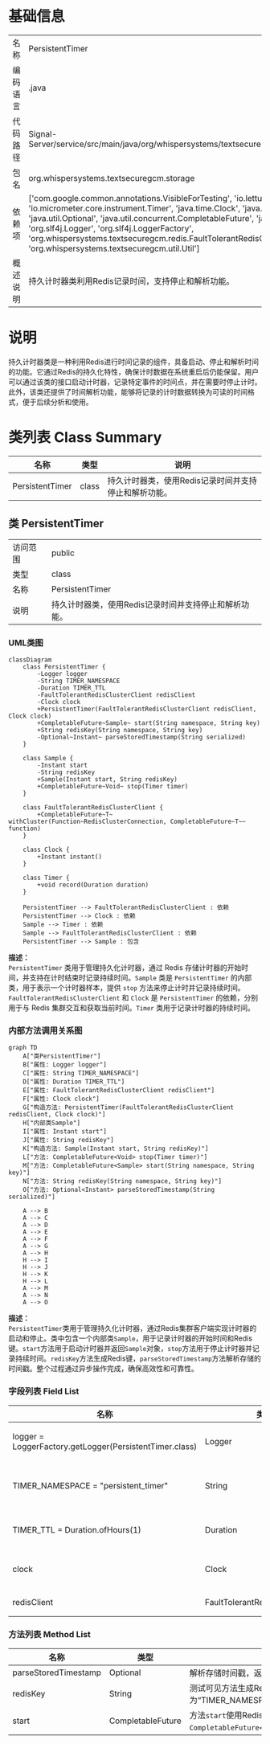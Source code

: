 # 基础信息

|      |      |
|------|------|
| 名称 | PersistentTimer |
| 编码语言 | .java |
| 代码路径 | Signal-Server/service/src/main/java/org/whispersystems/textsecuregcm/storage/PersistentTimer.java |
| 包名 | org.whispersystems.textsecuregcm.storage |
| 依赖项 | ['com.google.common.annotations.VisibleForTesting', 'io.lettuce.core.SetArgs', 'io.micrometer.core.instrument.Timer', 'java.time.Clock', 'java.time.Duration', 'java.time.Instant', 'java.util.Optional', 'java.util.concurrent.CompletableFuture', 'javax.annotation.Nullable', 'org.slf4j.Logger', 'org.slf4j.LoggerFactory', 'org.whispersystems.textsecuregcm.redis.FaultTolerantRedisClusterClient', 'org.whispersystems.textsecuregcm.util.Util'] |
| 概述说明 | 持久计时器类利用Redis记录时间，支持停止和解析功能。 |

# 说明

持久计时器类是一种利用Redis进行时间记录的组件，具备启动、停止和解析时间的功能。它通过Redis的持久化特性，确保计时数据在系统重启后仍能保留。用户可以通过该类的接口启动计时器，记录特定事件的时间点，并在需要时停止计时。此外，该类还提供了时间解析功能，能够将记录的计时数据转换为可读的时间格式，便于后续分析和使用。

# 类列表 Class Summary

| 名称   | 类型  | 说明 |
|-------|------|-------------|
| PersistentTimer | class | 持久计时器类，使用Redis记录时间并支持停止和解析功能。 |



## 类 PersistentTimer

|      |      |
|------|------|
| 访问范围 | public |
| 类型 | class |
| 名称 | PersistentTimer |
| 说明 | 持久计时器类，使用Redis记录时间并支持停止和解析功能。 |


### UML类图

```mermaid
classDiagram
    class PersistentTimer {
        -Logger logger
        -String TIMER_NAMESPACE
        -Duration TIMER_TTL
        -FaultTolerantRedisClusterClient redisClient
        -Clock clock
        +PersistentTimer(FaultTolerantRedisClusterClient redisClient, Clock clock)
        +CompletableFuture~Sample~ start(String namespace, String key)
        +String redisKey(String namespace, String key)
        -Optional~Instant~ parseStoredTimestamp(String serialized)
    }

    class Sample {
        -Instant start
        -String redisKey
        +Sample(Instant start, String redisKey)
        +CompletableFuture~Void~ stop(Timer timer)
    }

    class FaultTolerantRedisClusterClient {
        +CompletableFuture~T~ withCluster(Function~RedisClusterConnection, CompletableFuture~T~~ function)
    }

    class Clock {
        +Instant instant()
    }

    class Timer {
        +void record(Duration duration)
    }

    PersistentTimer --> FaultTolerantRedisClusterClient : 依赖
    PersistentTimer --> Clock : 依赖
    Sample --> Timer : 依赖
    Sample --> FaultTolerantRedisClusterClient : 依赖
    PersistentTimer --> Sample : 包含
```

**描述：**  
`PersistentTimer` 类用于管理持久化计时器，通过 Redis 存储计时器的开始时间，并支持在计时结束时记录持续时间。`Sample` 类是 `PersistentTimer` 的内部类，用于表示一个计时器样本，提供 `stop` 方法来停止计时并记录持续时间。`FaultTolerantRedisClusterClient` 和 `Clock` 是 `PersistentTimer` 的依赖，分别用于与 Redis 集群交互和获取当前时间。`Timer` 类用于记录计时器的持续时间。


### 内部方法调用关系图

```mermaid
graph TD
    A["类PersistentTimer"]
    B["属性: Logger logger"]
    C["属性: String TIMER_NAMESPACE"]
    D["属性: Duration TIMER_TTL"]
    E["属性: FaultTolerantRedisClusterClient redisClient"]
    F["属性: Clock clock"]
    G["构造方法: PersistentTimer(FaultTolerantRedisClusterClient redisClient, Clock clock)"]
    H["内部类Sample"]
    I["属性: Instant start"]
    J["属性: String redisKey"]
    K["构造方法: Sample(Instant start, String redisKey)"]
    L["方法: CompletableFuture<Void> stop(Timer timer)"]
    M["方法: CompletableFuture<Sample> start(String namespace, String key)"]
    N["方法: String redisKey(String namespace, String key)"]
    O["方法: Optional<Instant> parseStoredTimestamp(String serialized)"]

    A --> B
    A --> C
    A --> D
    A --> E
    A --> F
    A --> G
    A --> H
    H --> I
    H --> J
    H --> K
    H --> L
    A --> M
    A --> N
    A --> O
```

**描述：**  
`PersistentTimer`类用于管理持久化计时器，通过Redis集群客户端实现计时器的启动和停止。类中包含一个内部类`Sample`，用于记录计时器的开始时间和Redis键。`start`方法用于启动计时器并返回`Sample`对象，`stop`方法用于停止计时器并记录持续时间。`redisKey`方法生成Redis键，`parseStoredTimestamp`方法解析存储的时间戳。整个过程通过异步操作完成，确保高效性和可靠性。

### 字段列表 Field List

| 名称  | 类型  | 说明 |
|-------|-------|------|
| logger = LoggerFactory.getLogger(PersistentTimer.class) | Logger | 持久计时器类中定义了一个私有的静态日志记录器实例。 |
| TIMER_NAMESPACE = "persistent_timer" | String | 定义私有静态字符串常量TIMER_NAMESPACE为"persistent_timer"。 |
| TIMER_TTL = Duration.ofHours(1) | Duration | 测试可见的静态常量TIMER_TTL，时长为1小时。 |
| clock | Clock | 定义了一个私有且不可变的Clock类型变量clock。 |
| redisClient | FaultTolerantRedisClusterClient | 私有终态的容错Redis集群客户端实例。 |

### 方法列表 Method List

| 名称  | 类型  | 说明 |
|-------|-------|------|
| parseStoredTimestamp | Optional<Instant> | 解析存储时间戳，返回Optional<Instant>。 |
| redisKey | String | 测试可见方法生成Redis键，格式为“TIMER_NAMESPACE::namespace::key”。 |
| start | CompletableFuture<Sample> | 方法`start`使用Redis异步设置键值并返回`CompletableFuture<Sample>`。 |




